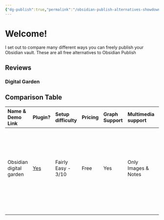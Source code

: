 ```yaml
---
{"dg-publish":true,"permalink":"/obsidian-publish-alternatives-showdown/","tags":["gardenEntry"],"created":"","updated":""}
---
```


# Welcome! 

I set out to compare many different ways you can freely publish your Obsidian vault. These are all free alternatives to Obsidian Publish

## Reviews

### Digital Garden



## Comparison Table

| Name &amp; Demo Link    | Plugin?                                                     | Setup difficulty   | Pricing | Graph Support | Multimedia support      | Folder navigation | Notes                                                                                                             |
|:----------------------- |:----------------------------------------------------------- |:------------------ |:------- |:------------- |:----------------------- |:----------------- |:----------------------------------------------------------------------------------------------------------------- |
| Obsidian digital garden | [Yes](https://github.com/oleeskild/obsidian-digital-garden) | Fairly Easy - 3/10 | Free    | Yes           | Only Images &amp; Notes | Yes               | One of the more popular plugins. Supports all obsidian themes. Biggest thing lacking is multimedia support.&nbsp; |
|                         |                                                             |                    |         |               |                         |                   |                                                                                                                   |
|                         |                                                             |                    |         |               |                         |                   |                                                                                                                   |
|                         |                                                             |                    |         |               |                         |                   |                                                                                                                   |

